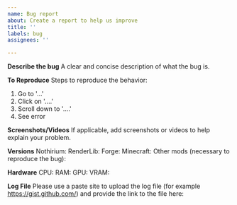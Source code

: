 ```yaml
---
name: Bug report
about: Create a report to help us improve
title: ''
labels: bug
assignees: ''

---
```


**Describe the bug**
A clear and concise description of what the bug is.

**To Reproduce**
Steps to reproduce the behavior:
1. Go to '...'
2. Click on '....'
3. Scroll down to '....'
4. See error

**Screenshots/Videos**
If applicable, add screenshots or videos to help explain your problem.

**Versions**
Nothirium: 
RenderLib: 
Forge: 
Minecraft: 
Other mods (necessary to reproduce the bug): 

**Hardware**
CPU: 
RAM: 
GPU: 
VRAM: 

**Log File**
Please use a paste site to upload the log file (for example https://gist.github.com/) and provide the link to the file here:
